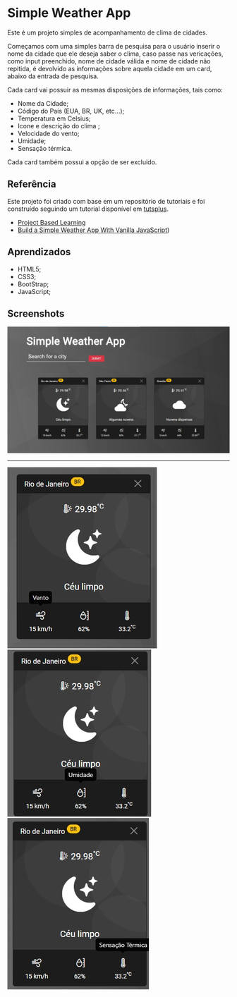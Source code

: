 # Simple Weather App

Este é um projeto simples de acompanhamento de clima de cidades.

Começamos com uma simples barra de pesquisa para o usuário inserir o nome da cidade que ele deseja saber o clima, caso passe nas vericações, como input preenchido, nome de cidade válida e nome de cidade não repitida, é devolvido as informações sobre aquela cidade em um card, abaixo da entrada de pesquisa.

Cada card vai possuir as mesmas disposições de informações, tais como:

- Nome da Cidade;
- Código do País (EUA, BR, UK, etc...);
- Temperatura em Celsius;
- Icone e descrição do clima ;
- Velocidade do vento;
- Umidade;
- Sensação térmica.

Cada card também possui a opção de ser excluido.

## Referência

Este projeto foi criado com base em um repositório de tutoriais e foi construído seguindo um tutorial disponível em [tutsplus](https://tutsplus.com/).

- [Project Based Learning](https://github.com/practical-tutorials/project-based-learning)
- [Build a Simple Weather App With Vanilla JavaScript](https://webdesign.tutsplus.com/tutorials/build-a-simple-weather-app-with-vanilla-javascript--cms-33893))

## Aprendizados

- HTML5;
- CSS3;
- BootStrap;
- JavaScript;

## Screenshots

![FullScreen](./img/fullscreen.jpg)

<hr>

![vento](./img/vento.jpg)
![umidade](./img/umidade.jpg)
![sensação](./img/sensa%C3%A7%C3%A3o.jpg)
